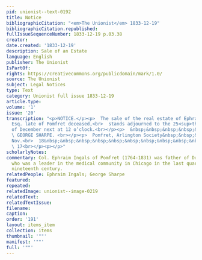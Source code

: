 ```yaml
---
pid: unionist--text-0192
title: Notice
bibliographicCitation: "<em>The Unionist</em> 1833-12-19"
bibliographicCitation.republished: 
fullIssueSequenceNumber: 1833-12-19 p.03.38
creator: 
date.created: '1833-12-19'
description: Sale of an Estate
language: English
publisher: The Unionist
IsPartOf: 
rights: https://creativecommons.org/publicdomain/mark/1.0/
source: The Unionist
subject: Legal Notices
type: Text
category: Unionist full issue 1833-12-19
article.type: 
volume: '1'
issue: '20'
transcription: "<p>NOTICE.</p><p>  The sale of the real estate of Ephraim Ingals,
  Esq. late of Pomfret deceased,<br>  stands adjourned to the 25<sup>th</sup>  day
  of December next at 12 o’clock.<br></p><p>  &nbsp;&nbsp;&nbsp;&nbsp;&nbsp;&nbsp;&nbsp;&nbsp;&nbsp;&nbsp;&nbsp;&nbsp;&nbsp;&nbsp;&nbsp;&nbsp;&nbsp;&nbsp;&nbsp;&nbsp;&nbsp;&nbsp;&nbsp;&nbsp;&nbsp;&nbsp;&nbsp;&nbsp;&nbsp;&nbsp;&nbsp;&nbsp;&nbsp;&nbsp;&nbsp;<br>
  \ GEORGE SHARPE. <br></p><p>  Pomfret, Arlington Society&nbsp;&nbsp;&nbsp;&nbsp;
  Nov.<br>  18&nbsp;&nbsp;&nbsp;&nbsp;&nbsp;&nbsp;&nbsp;&nbsp;&nbsp;&nbsp;&nbsp;&nbsp;&nbsp;&nbsp;&nbsp;&nbsp;&nbsp;&nbsp;&nbsp;&nbsp;&nbsp;&nbsp;&nbsp;&nbsp;&nbsp;&nbsp;&nbsp;&nbsp;&nbsp;&nbsp;&nbsp;&nbsp;&nbsp;&nbsp;&nbsp;&nbsp;&nbsp;&nbsp;&nbsp;&nbsp;&nbsp;&nbsp;&nbsp;&nbsp;&nbsp;&nbsp;&nbsp;<br>
  \ 17<br></p><p></p>"
scholarlyNotes: 
commentary: Col. Ephraim Ingals of Pomfret (1764-1831) was father of Dr. Ephraim Inglas
  who was a leader in the medical community in Chicago in the last quarter of the
  nineteenth century.
relatedPeople: Ephraim Ingals; George Sharpe
featured: 
repeated: 
relatedImage: unionist--image-0219
relatedText: 
relatedTextIssue: 
filename: 
caption: 
order: '191'
layout: items_item
collection: items
thumbnail: '""'
manifest: '""'
full: '""'
---
```

